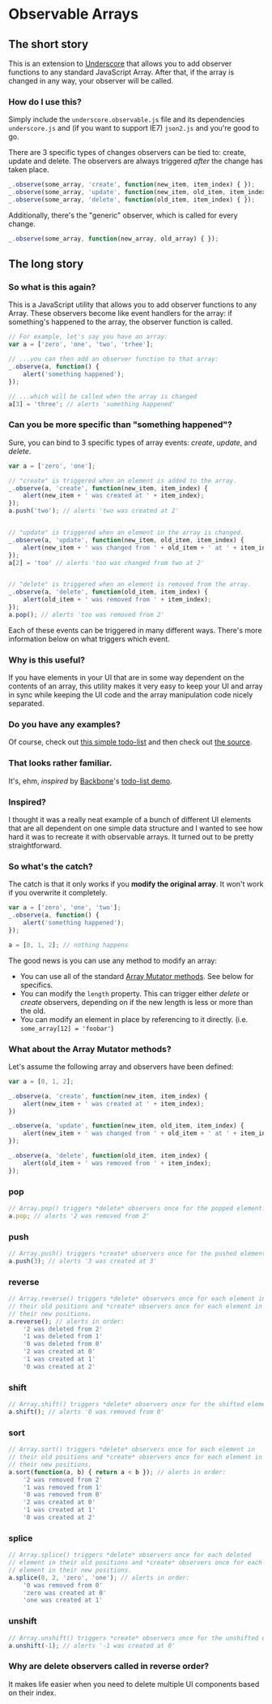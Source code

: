 # Observable Arrays

## The short story

This is an extension to [Underscore](http://documentcloud.github.com/underscore/) that allows you to add observer functions to any standard JavaScript Array. After that, if the array is changed in any way, your observer will be called.

### How do I use this?

Simply include the `underscore.observable.js` file and its dependencies `underscore.js` and (if you want to support IE7) `json2.js` and you're good to go.

There are 3 specific types of changes observers can be tied to: create, update and delete. The observers are always triggered *after* the change has taken place.

```javascript
_.observe(some_array, 'create', function(new_item, item_index) { });
_.observe(some_array, 'update', function(new_item, old_item, item_index) { });
_.observe(some_array, 'delete', function(old_item, item_index) { });
```

Additionally, there's the "generic" observer, which is called for every change.

```javascript
_.observe(some_array, function(new_array, old_array) { });
```

## The long story

### So what is this again?

This is a JavaScript utility that allows you to add observer functions to any Array. These observers become like event handlers for the array: if something's happened to the array, the observer function is called.

```javascript
// For example, let's say you have an array:
var a = ['zero', 'one', 'two', 'trhee'];

// ...you can then add an observer function to that array:
_.observe(a, function() {
    alert('something happened');
});

// ...which will be called when the array is changed
a[3] = 'three'; // alerts 'something happened'
```

### Can you be more specific than "something happened"?

Sure, you can bind to 3 specific types of array events: *create*, *update*, and *delete*.

```javascript
var a = ['zero', 'one'];

// "create" is triggered when an element is added to the array.
_.observe(a, 'create', function(new_item, item_index) {
    alert(new_item + ' was created at ' + item_index);
});
a.push('two'); // alerts 'two was created at 2'


// "update" is triggered when an element in the array is changed.
_.observe(a, 'update', function(new_item, old_item, item_index) {
    alert(new_item + ' was changed from ' + old_item + ' at ' + item_index);
});
a[2] = 'too' // alerts 'too was changed from two at 2'


// "delete" is triggered when an element is removed from the array.
_.observe(a, 'delete', function(old_item, item_index) {
    alert(old_item + ' was removed from ' + item_index);
});
a.pop(); // alerts 'too was removed from 2'
```

Each of these events can be triggered in many different ways. There's more information below on what triggers which event.

### Why is this useful?

If you have elements in your UI that are in some way dependent on the contents of an array, this utility makes it very easy to keep your UI and array in sync while keeping the UI code and the array manipulation code nicely separated.

### Do you have any examples?

Of course, check out [this simple todo-list](http://experiments.mennovanslooten.nl/2011/observable-arrays/todo.html) and then check out [the source](https://github.com/mennovanslooten/Observable-Arrays/blob/master/js/todo.js).

### That looks rather familiar.

It's, ehm, *inspired* by [Backbone](http://backbonejs.org/)'s [todo-list demo](http://backbonejs.org/examples/todos/index.html).  

### Inspired?

I thought it was a really neat example of a bunch of different UI elements that are all dependent on one simple data structure and I wanted to see how hard it was to recreate it with observable arrays. It turned out to be pretty straightforward.

### So what's the catch?

The catch is that it only works if you **modify the original array**. It won't work if you overwrite it completely.

```javascript
var a = ['zero', 'one', 'two'];
_.observe(a, function() {
    alert('something happened');
});

a = [0, 1, 2]; // nothing happens
```

The good news is you can use any method to modify an array:

* You can use all  of the standard [Array Mutator methods](https://developer.mozilla.org/en/JavaScript/Reference/Global_Objects/Array#Mutator_methods). See below for specifics.
* You can modify the `length` property. This can trigger either *delete* or *create* observers, depending on if the new length is less or more than the old.
* You can modify an element in place by referencing to it directly. (i.e. `some_array[12] = 'foobar'`)

### What about the Array Mutator methods?

Let's assume the following array and observers have been defined:

```javascript
var a = [0, 1, 2];

_.observe(a, 'create', function(new_item, item_index) {
    alert(new_item + ' was created at ' + item_index);
})

_.observe(a, 'update', function(new_item, old_item, item_index) {
    alert(new_item + ' was changed from ' + old_item + ' at ' + item_index);
});

_.observe(a, 'delete', function(old_item, item_index) {
    alert(old_item + ' was removed from ' + item_index);
});
```

### pop

```javascript
// Array.pop() triggers *delete* observers once for the popped element:
a.pop; // alerts '2 was removed from 2'
```
    
### push

```javascript
// Array.push() triggers *create* observers once for the pushed element.
a.push(3); // alerts '3 was created at 3'
```

### reverse

```javascript
// Array.reverse() triggers *delete* observers once for each element in
// their old positions and *create* observers once for each element in
// their new positions.
a.reverse(); // alerts in order:
    '2 was deleted from 2'
    '1 was deleted from 1'
    '0 was deleted from 0'
    '2 was created at 0'
    '1 was created at 1'
    '0 was created at 2'
```

### shift

```javascript
// Array.shift() triggers *delete* observers once for the shifted element:
a.shift(); // alerts '0 was removed from 0'
```

### sort

```javascript
// Array.sort() triggers *delete* observers once for each element in
// their old positions and *create* observers once for each element in
// their new positions.
a.sort(function(a, b) { return a < b }); // alerts in order:
    '2 was removed from 2'
    '1 was removed from 1'
    '0 was removed from 0'
    '2 was created at 0'
    '1 was created at 1'
    '0 was created at 2'
```
    
### splice

```javascript
// Array.splice() triggers *delete* observers once for each deleted 
// element in their old positions and *create* observers once for each new 
// element in their new positions.
a.splice(0, 2, 'zero', 'one'); // alerts in order:
    '0 was removed from 0'
    'zero was created at 0'
    'one was created at 1'
```

### unshift

```javascript
// Array.unshift() triggers *create* observers once for the unshifted element.
a.unshift(-1); // alerts '-1 was created at 0'
```

### Why are delete observers called in reverse order?

It makes life easier when you need to delete multiple UI components based on their index.

